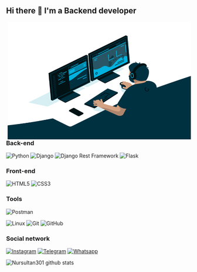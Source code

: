 ## Hi there 👋 I'm a Backend developer

<img align="right" alt="GIF" src="https://github.com/Nursultan301/Nursultan301/blob/main/code.gif?raw=true" width="500" height="320" />

### Back-end

![Python](https://img.shields.io/badge/-Python-2b5b84?style=for-the-badge&logo=Python&logoColor=47C5FB)
![Django](https://img.shields.io/badge/-Django-0C3C26?style=for-the-badge&logo=Django&logoColor=097CDB)
![Django Rest Framework](https://img.shields.io/badge/-DRF-A30000?style=for-the-badge&logo=Django&logoColor=F8C52C)
![Flask](https://img.shields.io/badge/-Flask-090909?style=for-the-badge&logo=Flask&logoColor=F88C00)


### Front-end

![HTML5](https://img.shields.io/badge/-HTML5-%23E44D27?style=for-the-badge&logo=HTML5&logoColor=ffffff)
![CSS3](https://img.shields.io/badge/-CSS3-%231572B6?style=for-the-badge&logo=CSS3&logoColor=css3)


### Tools

![Postman](https://img.shields.io/badge/-Postman-FCA121?style=for-the-badge&logo=Postman&logoColor=postman)

![Linux](https://img.shields.io/badge/-Linux-black?style=for-the-badge&logo=Linux&logoColor=linux)
![Git](https://img.shields.io/badge/-Git-black?style=for-the-badge&logo=Git&logoColor=git)
![GitHub](https://img.shields.io/badge/-GitHub-181717?style=for-the-badge&logo=GitHub&logoColor=github)
### Social network
[![Instagram](https://img.shields.io/badge/-Instagram-090909?style=for-the-badge&logo=instagram&logoColor=B4068E)](https://www.instagram.com/abykeev_nursultan_)
[![Telegram](https://img.shields.io/badge/-Telegram-0088cc?style=for-the-badge&logo=telegram&logoColor=27A0D9)](https://t.me/Nurs936)
[![Whatsapp](https://img.shields.io/badge/-Whatsapp-128c7e?style=for-the-badge&logo=Whatsapp&logoColor=27A0D9)](https://wa.me/996700168660)

![Nursultan301 github stats](https://github-readme-stats.vercel.app/api?username=Nursultan301&show_icons=true&theme=dracula&include_all_commits=true&count_private=true)


